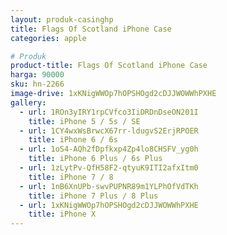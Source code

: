 ```yaml
---
layout: produk-casinghp
title: Flags Of Scotland iPhone Case
categories: apple

# Produk
product-title: Flags Of Scotland iPhone Case
harga: 90000
sku: hn-2266
image-drive: 1xKNigWWOp7hOPSHOgd2cDJJWOWWhPXHE
gallery:
  - url: 1ROn3yIRY1rpCVfco3IiDRDnDseON201I
    title: iPhone 5 / 5s / SE
  - url: 1CY4wxWsBrwcX67rr-ldugvS2ErjRPOER
    title: iPhone 6 / 6s
  - url: 1oS4-AQh2fDpfkxp4Zp4lo8CHSFV_yg0h
    title: iPhone 6 Plus / 6s Plus
  - url: 1zLytPv-QfH58F2-qtyuK9ITI2afxItm0
    title: iPhone 7 / 8
  - url: 1nB6XnUPb-swvPUPNR89m1YLPhOfVdTKh
    title: iPhone 7 Plus / 8 Plus
  - url: 1xKNigWWOp7hOPSHOgd2cDJJWOWWhPXHE
    title: iPhone X
---
```

